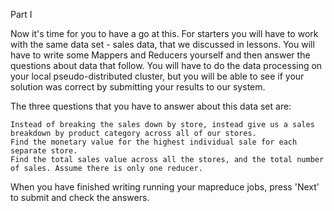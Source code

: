 Part I

Now it's time for you to have a go at this. For starters you will have to work with the same data set - sales data, that we discussed in lessons. You will have to write some Mappers and Reducers yourself and then answer the questions about data that follow. You will have to do the data processing on your local pseudo-distributed cluster, but you will be able to see if your solution was correct by submitting your results to our system.

The three questions that you have to answer about this data set are:

    Instead of breaking the sales down by store, instead give us a sales breakdown by product category across all of our stores.
    Find the monetary value for the highest individual sale for each separate store.
    Find the total sales value across all the stores, and the total number of sales. Assume there is only one reducer.

When you have finished writing running your mapreduce jobs, press 'Next' to submit and check the answers. 
